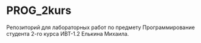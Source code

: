 # PROG_2kurs
Репозиторий для лабораторных работ по предмету Программирование студента 2-го курса ИВТ-1.2 Елькина Михаила.
